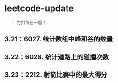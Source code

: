 # leetcode-update
>  力扣每日一题！

## 3.21：6027. 统计数组中峰和谷的数量



## 3.22：6028. 统计道路上的碰撞次数



## 3.23：2212. 射箭比赛中的最大得分